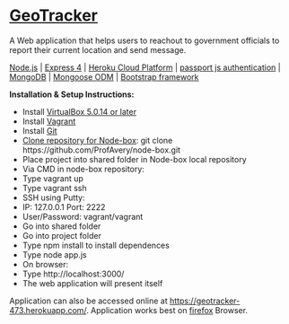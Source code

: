 # <a href="https://geotracker-473.herokuapp.com" target="_blank">GeoTracker</a>

A Web application that helps users to reachout to government officials to report their current location and send message. 

<a href="https://nodejs.org/en/">Node.js</a> | <a href="https://expressjs.com/">Express 4</a> | <a href="https://www.heroku.com/">Heroku Cloud Platform</a> | <a href="http://passportjs.org/">passport js authentication</a> | <a href="https://www.mongodb.com/">MongoDB</a> | <a href="http://mongoosejs.com/">Mongoose ODM</a> | <a href="http://getbootstrap.com/">Bootstrap framework</a>

<strong>Installation & Setup Instructions:</strong>
<ul>
<li>Install <a href="https://www.virtualbox.org/">VirtualBox 5.0.14 or later</a></li>
<li>Install <a href="https://www.vagrantup.com/">Vagrant</a></li>
<li>Install <a href="https://git-scm.com/">Git</a></li>
<li><a href="https://github.com/ProfAvery/node-box">Clone repository for Node-box</a>: git clone https://github.com/ProfAvery/node-box.git</li>
<li>Place project into shared folder in Node-box local repository</li>
<li>Via CMD in node-box repository:</li>
<li>Type vagrant up</li>
<li>Type vagrant ssh</li>
<li>SSH using Putty:</li>
<li>IP: 127.0.0.1 Port: 2222</li>
<li>User/Password: vagrant/vagrant</li>
<li>Go into shared folder</li>
<li>Go into project folder</li>
<li>Type npm install to install dependences</li>
<li>Type node app.js</li>
<li>On browser:</li>
<li>Type http://localhost:3000/</li>
<li>The web application will present itself</li>
</ul>

Application can also be accessed online at https://geotracker-473.herokuapp.com/. Application works best on <a href="https://www.mozilla.org/en-US/firefox/products/">firefox</a> Browser.  


